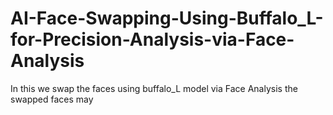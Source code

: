 # AI-Face-Swapping-Using-Buffalo_L-for-Precision-Analysis-via-Face-Analysis
In this we swap the faces using buffalo_L model via Face Analysis 
the swapped faces may
